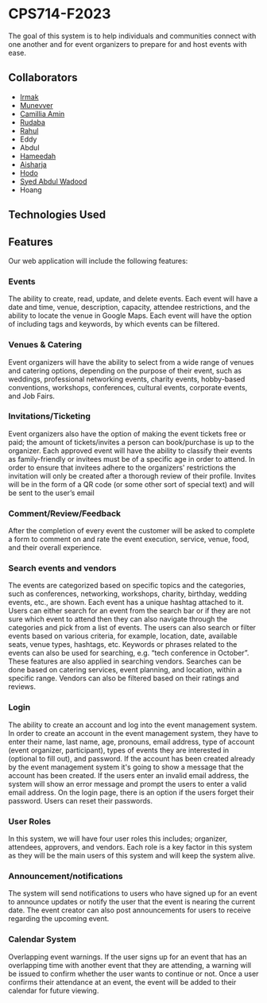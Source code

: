 # CPS714-F2023
The goal of this system is to help individuals and communities connect with one another and for event organizers to prepare for and host events with ease.

## Collaborators
- [Irmak](https://github.com/airmakyalcn)
- [Munevver](https://github.com/munevvercoskun)
- [Camillia Amin](https://github.com/chamin19)
- [Rudaba](https://github.com/rudabada)
- [Rahul](https://github.com/Rahuladams1)
- Eddy
- Abdul
- [Hameedah](https://github.com/Hameedahadeshina)
- [Aisharja](https://github.com/Aisharja5) 
- [Hodo](https://github.com/hodoabdirizak)
- [Syed Abdul Wadood](https://github.com/4bdulWadood)
- Hoang

## Technologies Used

## Features
Our web application will include the following features:

### Events
The ability to create, read, update, and delete events. Each event will have a date and time, venue, description, capacity, attendee restrictions, and the ability to locate the venue in Google Maps. Each event will have the option of including tags and keywords, by which events can be filtered. 

### Venues & Catering
Event organizers will have the ability to select from a wide range of venues and catering options, depending on the purpose of their event, such as weddings, professional networking events, charity events, hobby-based conventions, workshops, conferences, cultural events, corporate events, and Job Fairs. 

### Invitations/Ticketing
Event organizers also have the option of making the event tickets free or paid; the amount of tickets/invites a person can book/purchase is up to the organizer. Each approved event will have the ability to classify their events as family-friendly or invitees must be of a specific age in order to attend. In order to ensure that invitees adhere to the organizers' restrictions the invitation will only be created after a thorough review of their profile. Invites will be in the form of a QR code (or some other sort of special text) and will be sent to the user’s email 
 
### Comment/Review/Feedback
After the completion of every event the customer will be asked to complete a form to comment on and rate the event execution, service, venue, food, and their overall experience. 

### Search events and vendors
The events are categorized based on specific topics and the categories, such as conferences, networking, workshops, charity, birthday, wedding events, etc., are shown. Each event has a unique hashtag attached to it. Users can either search for an event from the search bar or if they are not sure which event to attend then they can also navigate through the categories and pick from a list of events. The users can also search or filter events based on various criteria, for example, location, date, available seats, venue types, hashtags, etc. Keywords or phrases related to the events can also be used for searching, e.g. “tech conference in October”. These features are also applied in searching vendors. Searches can be done based on catering services, event planning, and location, within a specific range. Vendors can also be filtered based on their ratings and reviews. 

### Login
The ability to create an account and log into the event management system. In order to create an account in the event management system, they have to enter their name, last name, age, pronouns, email address, type of account (event organizer, participant), types of events they are interested in (optional to fill out), and password. If the account has been created already by the event management system it's going to show a message that the account has been created. If the users enter an  invalid email address, the system will show an error message and prompt the users to enter a valid email address. On the login page, there is an option if the users forget their password. Users can reset their passwords.

### User Roles
In this system, we will have four user roles this includes; organizer, attendees, approvers, and vendors. Each role is a key factor in this system as they will be the main users of this system and will keep the system alive. 

### Announcement/notifications
The system will send notifications to users who have signed up for an event to announce updates or notify the user that the event is nearing the current date. The event creator can also post announcements for users to receive regarding the upcoming event.

### Calendar System
Overlapping event warnings. If the user signs up for an event that has an overlapping time with another event that they are attending, a warning will be issued to confirm whether the user wants to continue or not. Once a user confirms their attendance at an event, the event will be added to their calendar for future viewing.
